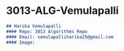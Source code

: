 # 3013-ALG-Vemulapalli
```md
## Harika Vemulapalli
#### Repo: 3013 Algorithms Repo
#### Email: vemulapalliharika25@gmail.com
#### Image:
